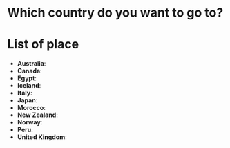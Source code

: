 # Which country do you want to go to?

# List of place
- **Australia**: 
- **Canada**: 
- **Egypt**: 
- **Iceland**:
- **Italy**: 
- **Japan**: 
- **Morocco**:
- **New Zealand**:
- **Norway**: 
- **Peru**:
- **United Kingdom**:

